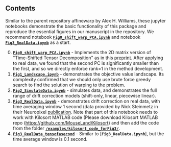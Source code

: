 ## Contents

Similar to the parent repository affinewarp by Alex H. Williams, these jupyter notebooks demonstrate the basic functionality of this package and reproduce the essential figures in our manuscript in the repository.
We recommend notebook [**`Fig0_shift_warp_PCA.ipynb`**](/examples/Fig4_shift_warp_PCA.ipynb) and notebook [**`Fig3_RealData.ipynb`**](/examples/Fig3_RealData.ipynb/) as a start.

0) [**`Fig0_shift_warp_PCA.ipynb`**](/examples/Fig4_shift_warp_PCA.ipynb) - Implements the 2D matrix version of "Time-Shifted Tensor Decomposition" as in this [preprint](https://www.biorxiv.org/content/10.1101/2020.03.02.974014v2.full.pdf). After applying to real data, we found that the second PC is significantly smaller than the first, and so we directly enforce rank=1 in the method development.
1) [**`Fig1_Landscape.ipynb`**](/examples/Fig1_Landscape.ipynb) - demonstrates the objective value landscape. Its complexity confirmed that we should only use brute force greedy search to find the solution of warping to the problem.
2) [**`Fig2_SimulateData.ipynb`**](/examples/Fig2_SimulateData.ipynb) - simulates data, and demonstrates the full range of drift correction models (shift-only, linear, piecewise linear).
3) [**`Fig3_RealData.ipynb`**](/examples/Fig3_RealData.ipynb/) - demonstrates drift correction on real data, with time averaging window 1 second (data provided by Nick Steinmetz in their Neuropixel [publication](https://www.biorxiv.org/content/10.1101/2020.10.27.358291v1). Note that part of this notebook needs to work with Kilosort MATLAB code (Please download Kilosort MATLAB repo (https://github.com/MouseLand/Kilosort) and then add the code from the folder [**`/examples/kilosort_code_forFig3/`**](/examples/kilosort_code_forFig3/).
4) [**`Fig3_RealData_tensofasecond`**](/examples/Fig3_RealData_tensofasecond/) - Similar to [**`Fig3_RealData.ipynb`**], but the time average window is 0.1 second.
